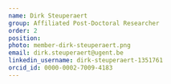 ```yaml
---
name: Dirk Steuperaert
group: Affiliated Post-Doctoral Researcher
order: 2
position: 
photo: member-dirk-steuperaert.png
email: dirk.steuperaert@ugent.be
linkedin_username: dirk-steuperaert-1351761
orcid_id: 0000-0002-7009-4183
---
```

